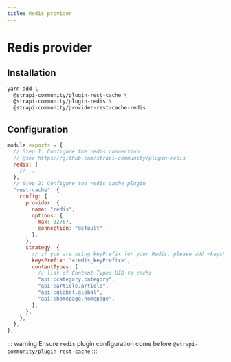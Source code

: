 ```yaml
---
title: Redis provider
---
```


# Redis provider

## Installation

```bash
yarn add \
  @strapi-community/plugin-rest-cache \
  @strapi-community/plugin-redis \
  @strapi-community/provider-rest-cache-redis
```

## Configuration

```js
module.exports = {
  // Step 1: Configure the redis connection
  // @see https://github.com/strapi-community/plugin-redis
  redis: {
    // ...
  },
  // Step 2: Configure the redis cache plugin
  "rest-cache": {
    config: {
      provider: {
        name: "redis",
        options: {
          max: 32767,
          connection: "default",
        },
      },
      strategy: {
        // if you are using keyPrefix for your Redis, please add <keysPrefix>
        keysPrefix: "<redis_keyPrefix>",
        contentTypes: [
          // list of Content-Types UID to cache
          "api::category.category",
          "api::article.article",
          "api::global.global",
          "api::homepage.homepage",
        ],
      },
    },
  },
};
```

::: warning
Ensure `redis` plugin configuration come before `@strapi-community/plugin-rest-cache`
:::
